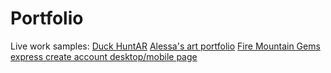# Portfolio
Live work samples:
[Duck HuntAR](https://github.com/jmidtlyng/duckHuntar)
[Alessa's art portfolio](https://github.com/jmidtlyng/alessa)
[Fire Mountain Gems express create account desktop/mobile page](https://secure.firemountaingems.com/account/create)
